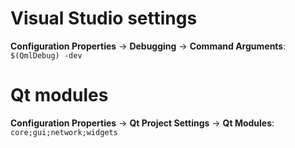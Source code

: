# Visual Studio settings

**Configuration Properties** -> **Debugging** -> **Command Arguments**: `$(QmlDebug) -dev`

# Qt modules

**Configuration Properties** -> **Qt Project Settings** -> **Qt Modules**: `core;gui;network;widgets`
